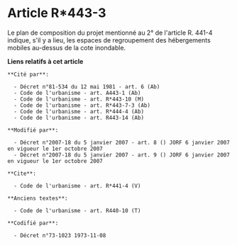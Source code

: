 # Article R*443-3

Le plan de composition du projet mentionné au 2° de l'article R. 441-4 indique, s'il y a lieu, les espaces de regroupement
des hébergements mobiles au-dessus de la cote inondable.

**Liens relatifs à cet article**

	**Cité par**:

	  - Décret n°81-534 du 12 mai 1981 - art. 6 (Ab)
	  - Code de l'urbanisme - art. A443-1 (Ab)
	  - Code de l'urbanisme - art. R*443-10 (M)
	  - Code de l'urbanisme - art. R*443-7-3 (Ab)
	  - Code de l'urbanisme - art. R*444-4 (Ab)
	  - Code de l'urbanisme - art. R443-14 (Ab)

	**Modifié par**:

	  - Décret n°2007-18 du 5 janvier 2007 - art. 8 () JORF 6 janvier 2007 en vigueur le 1er octobre 2007
	  - Décret n°2007-18 du 5 janvier 2007 - art. 9 () JORF 6 janvier 2007 en vigueur le 1er octobre 2007

	**Cite**:

	  - Code de l'urbanisme - art. R*441-4 (V)

	**Anciens textes**:

	  - Code de l'urbanisme - art. R440-10 (T)

	**Codifié par**:

	  - Décret n°73-1023 1973-11-08
